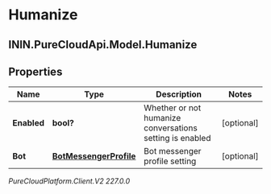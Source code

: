 # Humanize

## ININ.PureCloudApi.Model.Humanize

## Properties

|Name | Type | Description | Notes|
|------------ | ------------- | ------------- | -------------|
| **Enabled** | **bool?** | Whether or not humanize conversations setting is enabled | [optional] |
| **Bot** | [**BotMessengerProfile**](BotMessengerProfile) | Bot messenger profile setting | [optional] |



_PureCloudPlatform.Client.V2 227.0.0_

